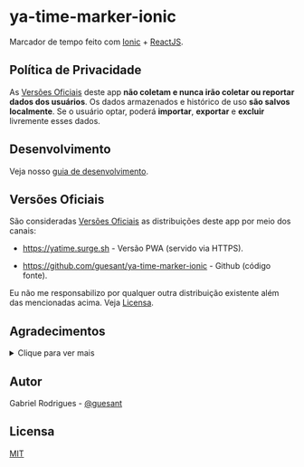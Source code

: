 # ya-time-marker-ionic

Marcador de tempo feito com [Ionic](https://ionicframework.com/) + [ReactJS](https://reactjs.org/).

## Política de Privacidade

As [Versões Oficiais](#versões-oficiais) deste app **não coletam e nunca irão coletar ou reportar dados dos usuários**. Os dados armazenados e histórico de uso **são salvos localmente**. Se o usuário optar, poderá **importar**, **exportar** e **excluir** livremente esses dados.

## Desenvolvimento

Veja nosso [guia de desenvolvimento](./docs/Development-Workspace.md).

## Versões Oficiais

São consideradas [Versões Oficiais](#versões-oficiais) as distribuições deste app por meio dos canais:

- <https://yatime.surge.sh> - Versão PWA (servido via HTTPS).

- <https://github.com/guesant/ya-time-marker-ionic> - Github (código fonte).

Eu não me responsabilizo por qualquer outra distribuição existente além das mencionadas acima. Veja [Licensa](#licensa).

## Agradecimentos

<details>
  <summary>Clique para ver mais</summary>

Obrigado a todos os contribuidores diretos e indiretos das bibliotecas usadas no projeto.

Dentre elas se destacam:

- Ruty

- Redux

- Ionic

- ReactJS

- PostCSS

- PouchDB

- MaterialUI

- MiniSearch

- Typescript

- TailwindCSS

- React-Redux

- Redux-Toolkit

- pnpm

- ... e muitas outras

</details>

## Autor

Gabriel Rodrigues - [@guesant](https://github.com/guesant)

## Licensa

[MIT](./LICENSE.mit.txt)
